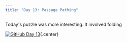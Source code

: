 ```yaml
---
title: "Day 13: Passage Pathing"
---
```


Today's puzzle was more interesting. It involved folding 

[![GitHub](/icons/github.svg) Day 13](https://github.com/danprince/advent-of-code/blob/master/2021/day-13/main.nim){.center}

